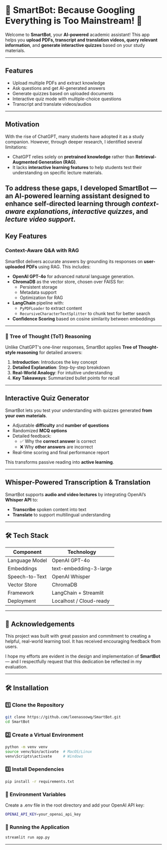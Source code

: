 # 🧠 SmartBot: Because Googling Everything is Too Mainstream! 🤖

Welcome to **SmartBot**, your **AI-powered** academic assistant! This app helps you **upload PDFs, transcript and translation videos, query relevant information**, and **generate interactive quizzes** based on your study materials.  

---

## Features  
- Upload multiple PDFs and extract knowledge  
- Ask questions and get AI-generated answers  
- Generate quizzes based on uploaded documents  
- Interactive quiz mode with multiple-choice questions  
- Transcript and translate videos/audios
---
## Motivation 
With the rise of ChatGPT, many students have adopted it as a study companion. However, through deeper research, I identified several limitations:

- ChatGPT relies solely on **pretrained knowledge** rather than **Retrieval-Augmented Generation (RAG)**.
- It lacks **interactive learning features** to help students test their understanding on specific lecture materials.
  
To address these gaps, I developed **SmartBot** — an AI-powered learning assistant designed to enhance self-directed learning through *context-aware explanations*, *interactive quizzes*, and *lecture video support*.
---
## Key Features

### Context-Aware Q&A with RAG

SmartBot delivers accurate answers by grounding its responses on **user-uploaded PDFs** using RAG. This includes:

- **OpenAI GPT-4o** for advanced natural language generation.
- **ChromaDB** as the vector store, chosen over FAISS for:
  - Persistent storage
  - Metadata support
  - Optimization for RAG
- **LangChain** pipeline with:
  - `PyPDFLoader` to extract content
  - `RecursiveCharacterTextSplitter` to chunk text for better search
- **Confidence Scoring** based on cosine similarity between embeddings

---

### 🌳 Tree of Thought (ToT) Reasoning

Unlike ChatGPT's one-liner responses, SmartBot applies **Tree of Thought-style reasoning** for detailed answers:

1. **Introduction**: Introduces the key concept
2. **Detailed Explanation**: Step-by-step breakdown
3. **Real-World Analogy**: For intuitive understanding
4. **Key Takeaways**: Summarized bullet points for recall

---

## Interactive Quiz Generator

SmartBot lets you test your understanding with quizzes generated **from your own materials**.

- Adjustable **difficulty** and **number of questions**
- Randomized **MCQ options**
- Detailed feedback:
  - ✅ Why the **correct answer** is correct
  - ❌ Why **other answers** are incorrect
- Real-time scoring and final performance report

This transforms passive reading into **active learning**.

---

## Whisper-Powered Transcription & Translation

SmartBot supports **audio and video lectures** by integrating OpenAI’s **Whisper API** to:

- **Transcribe** spoken content into text
- **Translate** to support multilingual understanding

---

## 🛠️ Tech Stack

| Component         | Technology                 |
|------------------|----------------------------|
| Language Model    | OpenAI GPT-4o              |
| Embeddings        | text-embedding-3-large     |
| Speech-to-Text    | OpenAI Whisper             |
| Vector Store      | ChromaDB                   |
| Framework         | LangChain + Streamlit      |
| Deployment        | Localhost / Cloud-ready    |

---

## 🙏 Acknowledgements

This project was built with great passion and commitment to creating a helpful, real-world learning tool. It has received encouraging feedback from users.

I hope my efforts are evident in the design and implementation of **SmartBot** — and I respectfully request that this dedication be reflected in my evaluation.

---

## 🛠️ Installation  

### 1️⃣ Clone the Repository  
```bash
git clone https://github.com/leenasoowq/SmartBot.git
cd SmartBot
```

### 2️⃣ Create a Virtual Environment
```bash
python -m venv venv
source venv/bin/activate  # MacOS/Linux
venv\Scripts\activate     # Windows
```

### 3️⃣ Install Dependencies
```bash
pip install -r requirements.txt
```

### 🔑 Environment Variables
Create a .env file in the root directory and add your OpenAI API key:
```bash
OPENAI_API_KEY=your_openai_api_key
```

### 🏃 Running the Application
```bash
streamlit run app.py
```





---


